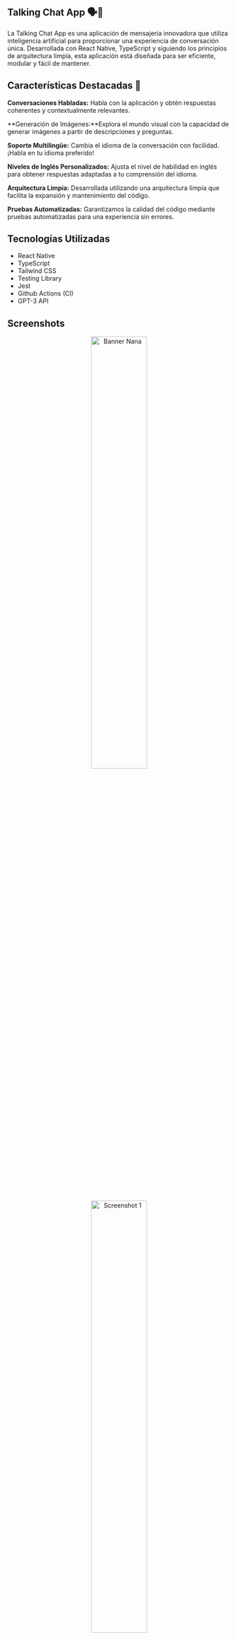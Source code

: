 ## Talking Chat App 🗣️📱

La Talking Chat App es una aplicación de mensajería innovadora que utiliza inteligencia artificial para proporcionar una experiencia de conversación única. Desarrollada con React Native, TypeScript y siguiendo los principios de arquitectura limpia, esta aplicación está diseñada para ser eficiente, modular y fácil de mantener.

## Características Destacadas 🚀
**Conversaciones Habladas:** Habla con la aplicación y obtén respuestas coherentes y contextualmente relevantes.

**Generación de Imágenes:**Explora el mundo visual con la capacidad de generar imágenes a partir de descripciones y preguntas.

**Soporte Multilingüe:** Cambia el idioma de la conversación con facilidad. ¡Habla en tu idioma preferido!

**Niveles de Inglés Personalizados:** Ajusta el nivel de habilidad en inglés para obtener respuestas adaptadas a tu comprensión del idioma.

**Arquitectura Limpia:** Desarrollada utilizando una arquitectura limpia que facilita la expansión y mantenimiento del código.

**Pruebas Automatizadas:** Garantizamos la calidad del código mediante pruebas automatizadas para una experiencia sin errores.

## Tecnologías Utilizadas

- React Native
- TypeScript
- Tailwind CSS
- Testing Library
- Jest
- Github Actions (CI)
- GPT-3 API

## Screenshots

<div align="center">
  <img src="https://github.com/hdarioDev/react-native-talking-ai/assets/63020855/4c0309cf-938c-423e-a463-23816129a6d8" alt="Banner Nana" width="50%">
</div>

<div align="center">
  <img src="https://github.com/hdarioDev/react-native-talking-ai/assets/63020855/1afec06f-fa89-4228-9795-bd7a7d085ee7" alt="Screenshot 1" width="50%">
</div>

<div align="center">
  <img src="https://github.com/hdarioDev/react-native-talking-ai/assets/63020855/5bdae3a3-1250-491a-b926-fc6a58a32123" alt="WhatsApp Image 1" width="50%">
  <img src="https://github.com/hdarioDev/react-native-talking-ai/assets/63020855/f1acd723-678a-4378-9806-c9636ac7dad6" alt="WhatsApp Image 2" width="50%">
</div>

<div align="center">
  <img src="https://github.com/hdarioDev/react-native-talking-ai/assets/63020855/39e7137a-fbec-4b2e-96d6-daf90fd1776a" alt="WhatsApp Image 3" width="50%">
</div>

## Descargar App

[![Descargar en Google Play](https://play.google.com/intl/en_us/badges/static/images/badges/en_badge_web_generic.png)](https://play.google.com/store/apps/details?id=com.apptalkingchatgpt)

## Authors

- [@hdariodev](https://www.hdariodev.com)